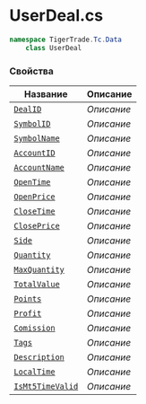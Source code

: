 
# UserDeal.cs
```csharp
namespace TigerTrade.Tc.Data  
    class UserDeal
```

### Свойства
| Название | Описание |
| --- | --- |
| [`DealID`](./Свойства/DealID.md) | *Описание* |
| [`SymbolID`](./Свойства/SymbolID.md) | *Описание* |
| [`SymbolName`](./Свойства/SymbolName.md) | *Описание* |
| [`AccountID`](./Свойства/AccountID.md) | *Описание* |
| [`AccountName`](./Свойства/AccountName.md) | *Описание* |
| [`OpenTime`](./Свойства/OpenTime.md) | *Описание* |
| [`OpenPrice`](./Свойства/OpenPrice.md) | *Описание* |
| [`CloseTime`](./Свойства/CloseTime.md) | *Описание* |
| [`ClosePrice`](./Свойства/ClosePrice.md) | *Описание* |
| [`Side`](./Свойства/Side.md) | *Описание* |
| [`Quantity`](./Свойства/Quantity.md) | *Описание* |
| [`MaxQuantity`](./Свойства/MaxQuantity.md) | *Описание* |
| [`TotalValue`](./Свойства/TotalValue.md) | *Описание* |
| [`Points`](./Свойства/Points.md) | *Описание* |
| [`Profit`](./Свойства/Profit.md) | *Описание* |
| [`Comission`](./Свойства/Comission.md) | *Описание* |
| [`Tags`](./Свойства/Tags.md) | *Описание* |
| [`Description`](./Свойства/Description.md) | *Описание* |
| [`LocalTime`](./Свойства/LocalTime.md) | *Описание* |
| [`IsMt5TimeValid`](./Свойства/IsMt5TimeValid.md) | *Описание* |
